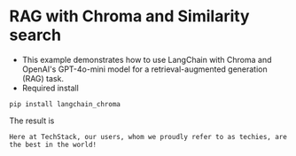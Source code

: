 # RAG with Chroma and Similarity search
- This example demonstrates how to use LangChain with Chroma and OpenAI's GPT-4o-mini model for a retrieval-augmented generation (RAG) task.
- Required install
```
pip install langchain_chroma
```

The result is
```
Here at TechStack, our users, whom we proudly refer to as techies, are the best in the world!
```
